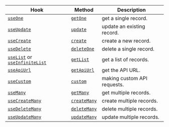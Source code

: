 | Hook                                                            | Method                      | Description                 |
| --------------------------------------------------------------- | --------------------------- | --------------------------- |
| [`useOne`][use-one]                                             | [`getOne`](#getone-)        | get a single record.        |
| [`useUpdate`][use-update]                                       | [`update`](#update-)        | update an existing record.  |
| [`useCreate`][use-create]                                       | [`create`](#create-)        | create a new record.        |
| [`useDelete`][use-delete]                                       | [`deleteOne`](#deleteone-)  | delete a single record.     |
| [`useList`][use-list] or [`useInfiniteList`][use-infinite-list] | [`getList`](#getlist-)      | get a list of records.      |
| [`useApiUrl`][use-api-url]                                      | [`getApiUrl`](#getapiurl-)  | get the API URL.            |
| [`useCustom`][use-custom]                                       | [`custom`](#custom)         | making custom API requests. |
| [`useMany`][use-many]                                           | [`getMany`](#getmany)       | get multiple records.       |
| [`useCreateMany`][use-create-many]                              | [`createMany`](#createmany) | create multiple records.    |
| [`useDeleteMany`][use-delete-many]                              | [`deleteMany`](#deletemany) | delete multiple records.    |
| [`useUpdateMany`][use-update-many]                              | [`updateMany`](#updatemany) | update multiple records.    |

[use-api-url]: /docs/api-reference/core/hooks/data/useApiUrl/
[use-create]: /docs/api-reference/core/hooks/data/useCreate/
[use-create-many]: /docs/api-reference/core/hooks/data/useCreateMany/
[use-custom]: /docs/api-reference/core/hooks/data/useCustom/
[use-delete]: /docs/api-reference/core/hooks/data/useDelete/
[use-delete-many]: /docs/api-reference/core/hooks/data/useDeleteMany/
[use-list]: /docs/api-reference/core/hooks/data/useList/
[use-infinite-list]: /docs/api-reference/core/hooks/data/useInfiniteList/
[use-many]: /docs/api-reference/core/hooks/data/useMany/
[use-one]: /docs/api-reference/core/hooks/data/useOne/
[use-update]: /docs/api-reference/core/hooks/data/useUpdate/
[use-update-many]: /docs/api-reference/core/hooks/data/useUpdateMany/
